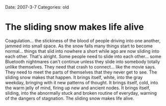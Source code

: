 Date: 2007-3-7
Categories: old

# The sliding snow makes life alive

Coagulation... the stickiness of the blood of people driving into one another, jammed into small space.  As the snow falls many things start to become normal... things that slid into nowhere a short while ago are now sliding into each other.  That's alright.  Some people need to slide into each other... some Bluetooth nightmares can't continue unless they slide into somebody totally unlike themselves.  They need that crash to connect... like the movie says.  They need to meet the parts of themselves that they never get to see. The sliding snow makes that happen. It brings itself, white, into the gray weekday, bringing with it new patterns of thought.  It brings itself, cold, into the warm jelly of mind, firing up new and ancient nodes.  It brings itself, sliding, into the abnormally stuck and broken routine of everyday, warning of the dangers of stagnation.  The sliding snow makes life alive.
